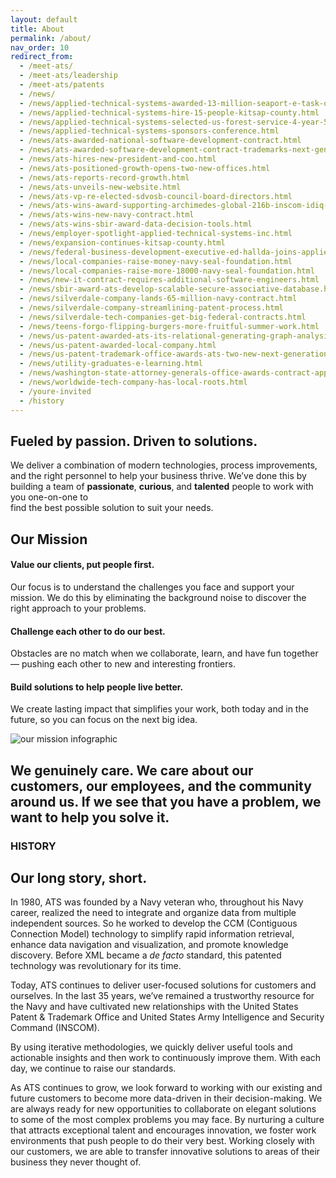 ```yaml
---
layout: default
title: About
permalink: /about/
nav_order: 10
redirect_from:
  - /meet-ats/
  - /meet-ats/leadership
  - /meet-ats/patents
  - /news/
  - /news/applied-technical-systems-awarded-13-million-seaport-e-task-order-life-cycle-management-support
  - /news/applied-technical-systems-hire-15-people-kitsap-county.html
  - /news/applied-technical-systems-selected-us-forest-service-4-year-5-million-it-professional-services
  - /news/applied-technical-systems-sponsors-conference.html
  - /news/ats-awarded-national-software-development-contract.html
  - /news/ats-awarded-software-development-contract-trademarks-next-generation.html
  - /news/ats-hires-new-president-and-coo.html
  - /news/ats-positioned-growth-opens-two-new-offices.html
  - /news/ats-reports-record-growth.html
  - /news/ats-unveils-new-website.html
  - /news/ats-vp-re-elected-sdvosb-council-board-directors.html
  - /news/ats-wins-award-supporting-archimedes-global-216b-inscom-idiq-contract.html
  - /news/ats-wins-new-navy-contract.html
  - /news/ats-wins-sbir-award-data-decision-tools.html
  - /news/employer-spotlight-applied-technical-systems-inc.html
  - /news/expansion-continues-kitsap-county.html
  - /news/federal-business-development-executive-ed-hallda-joins-applied-technical-systems.html
  - /news/local-companies-raise-money-navy-seal-foundation.html
  - /news/local-companies-raise-more-18000-navy-seal-foundation.html
  - /news/new-it-contract-requires-additional-software-engineers.html
  - /news/sbir-award-ats-develop-scalable-secure-associative-database.html
  - /news/silverdale-company-lands-65-million-navy-contract.html
  - /news/silverdale-company-streamlining-patent-process.html
  - /news/silverdale-tech-companies-get-big-federal-contracts.html
  - /news/teens-forgo-flipping-burgers-more-fruitful-summer-work.html
  - /news/us-patent-awarded-ats-its-relational-generating-graph-analysis-engine.html
  - /news/us-patent-awarded-local-company.html
  - /news/us-patent-trademark-office-awards-ats-two-new-next-generation-software-development-initiatives
  - /news/utility-graduates-e-learning.html
  - /news/washington-state-attorney-generals-office-awards-contract-applied-technical-systems-data-mining
  - /news/worldwide-tech-company-has-local-roots.html
  - /youre-invited
  - /history
---
```

<article class="hero hero--about">
    <div class="hero__content hero__content--short">
        <h2 class="hero__title">Fueled by passion. Driven to solutions. </h2>
        <p class="hero__summary">We deliver a combination of modern technologies, process improvements, and the right personnel to help your business thrive. We’ve done this by building a team of <strong>passionate</strong>, <strong>curious</strong>, and <strong>talented</strong> people to work with you one-on-one to <br /> find the best possible solution to suit your needs.</p>    
    </div>
</article>

<section class="about-container">
    <article>
        <h2>Our Mission</h2>
        <h4>Value our clients, put people first.</h4>
        <p>
            Our focus is to understand the challenges you face and support your mission. We do this by eliminating the background noise to discover the right approach to your problems.
        </p>
        <h4>Challenge each other to do our best.</h4>
        <p>
            Obstacles are no match when we collaborate, learn, and have fun together &mdash; pushing each other to new and interesting frontiers. 
        </p>
        <h4>Build solutions to help people live better.</h4>
        <p>
            We create lasting impact that simplifies your work, both today and in the future, so you can focus on the next big idea.
        </p>
    </article>
    <article>
        <img src="{{ site.baseurl }}/assets/images/mission-illustrated.png" alt="our mission infographic">
    </article>
</section>

<section class="about-inverse">
    <article class="about-container">
        <h2>We genuinely care. We care about our customers, our employees, and the community around us. If we see that you have a problem, <strong>we want to help you solve it.</strong></h2>
    </article>
</section>

<section id="history" class="about-container">
    <h3>HISTORY</h3>
    <h2>Our long story, short.</h2>
    <article>
        <p>
           In 1980, ATS was founded by a Navy veteran who, throughout his Navy career, realized the need to integrate and organize data from multiple independent sources. So he worked to develop the CCM (Contiguous Connection Model) technology to simplify rapid information retrieval, enhance data navigation and visualization, and promote knowledge discovery. Before XML became a <em>de facto</em> standard, this patented technology was revolutionary for its time.
       </p>
       <p>  
            Today, ATS continues to deliver user-focused solutions for customers and ourselves. In the last 35 years, we’ve remained a trustworthy resource for the Navy and have cultivated new relationships with the United States Patent & Trademark Office and United States Army Intelligence and Security Command (INSCOM).  
        </p>
    </article>
    <article>
        <p>
           By using iterative methodologies, we quickly deliver useful tools and actionable insights and then work to continuously improve them. With each day, we continue to raise our standards.
        </p>
        <p>
            As ATS continues to grow, we look forward to working with our existing and future customers to become more data-driven in their decision-making. We are always ready for new opportunities to collaborate on elegant solutions to some of the most complex problems you may face. By nurturing a culture that attracts exceptional talent and encourages innovation, we foster work environments that push people to do their very best. Working closely with our customers, we are able to transfer innovative solutions to areas of their business they never thought of.
        </p>
    </article>
</section>

